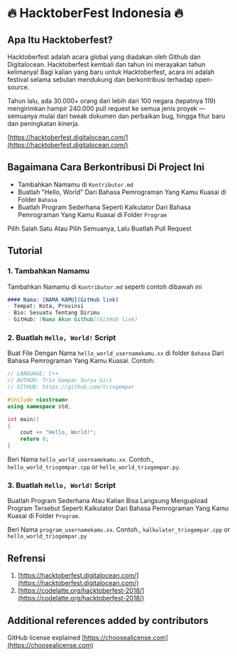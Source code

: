 # 🔥 HacktoberFest Indonesia 🔥

## Apa Itu Hacktoberfest?
Hacktoberfest adalah acara global yang diadakan oleh Github dan Digitalocean. Hacktoberfest kembali dan tahun ini merayakan tahun kelimanya! Bagi kalian yang baru untuk Hacktoberfest, acara ini adalah festival selama sebulan mendukung dan berkontribusi terhadap open-source.

Tahun lalu, ada 30.000+ orang dari lebih dari 100 negara (tepatnya 119) mengirimkan hampir 240.000 pull request ke semua jenis proyek — semuanya mulai dari tweak dokumen dan perbaikan bug, hingga fitur baru dan peningkatan kinerja.

[https://hacktoberfest.digitalocean.com/](https://hacktoberfest.digitalocean.com/)

## Bagaimana Cara Berkontribusi Di Project Ini
* Tambahkan Namamu di `Kontributor.md` 
* Buatlah "Hello, World" Dari Bahasa Pemrograman Yang Kamu Kuasai di Folder `Bahasa` 
* Buatlah Program Sederhana Seperti Kalkulator Dari Bahasa Pemrograman Yang Kamu Kuasai di Folder `Program` 

Pilih Salah Satu Atau Pilih Semuanya, Lalu Buatlah Pull Request

## Tutorial

### 1. Tambahkan Namamu
Tambahkan Namamu di `Kontributor.md` seperti contoh dibawah ini

```markdown
#### Nama: [NAMA KAMU](GitHub link)
- Tempat: Kota, Provinsi
- Bio: Sesuatu Tentang Dirimu
- GitHub: [Nama Akun Github](GitHub link)
```
### 2. Buatlah `Hello, World!` Script
Buat File Dengan Nama `hello_world_usernamekamu.xx` di folder `Bahasa` Dari Bahasa Pemrograman Yang Kamu Kuasai. Contoh:

```C++
// LANGUAGE: C++
// AUTHOR: Trio Gempar Surya Giri
// GITHUB: https://github.com/triogempar

#include <iostream>
using namespace std;

int main() 
{
    cout << "Hello, World!";
    return 0;
}
```

Beri Nama `hello_world_usernamekamu.xx`. Contoh., `hello_world_triogempar.cpp` or `hello_world_triogempar.py`.

### 3. Buatlah `Hello, World!` Script
Buatlah Program Sederhana Atau Kalian Bisa Langsung Mengupload Program Tersebut Seperti Kalkulator Dari Bahasa Pemrograman Yang Kamu Kuasai di Folder `Program`.

Beri Nama `program_usernamekamu.xx`. Contoh., `kalkulator_triogempar.cpp` or `hello_world_triogempar.py`

## Refrensi
1. [https://hacktoberfest.digitalocean.com/](https://hacktoberfest.digitalocean.com/)
2. [https://codelatte.org/hacktoberfest-2018/](https://codelatte.org/hacktoberfest-2018/)

## Additional references added by contributors
GitHub license explained [https://choosealicense.com](https://choosealicense.com)
